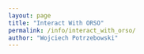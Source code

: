 ```yaml
---
layout: page
title: "Interact With ORSO"
permalink: /info/interact_with_orso/
author: "Wojciech Potrzebowski"
---
```


